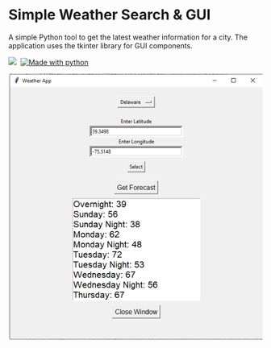# Simple Weather Search & GUI
A simple Python tool to get the latest weather information for a city. The application uses the tkinter library for GUI components. 

![](https://img.shields.io/github/repo-size/jdm568/SimpleWeatherSearchGUI.svg?label=Repo%20size&style=flat-square)&nbsp;
[![Made with python](http://ForTheBadge.com/images/badges/made-with-python.svg)](https://github.com/jdm568/SimpleWeatherSearchGUI)


<p align="center"><img src="assets/01-delaware-example-weather.png" /></p>